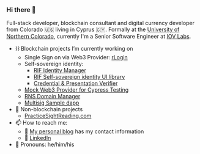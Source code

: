 ### Hi there 👋

Full-stack developer, blockchain consultant and digital currency developer from Colorado 🇺🇸 living in Cyprus 🇨🇾. Formally at the [University of Northern Colorado](https://www.unco.edu), currently I'm a Senior Software Engineer at [IOV Labs](https://iovlabs.org/).

- ⛓ Blockchain projects I’m currently working on
  - Single Sign on via Web3 Provider: [rLogin](https://github.com/rsksmart/rLogin)
  - Self-sovereign identity:
    - [RIF Identity Manager](https://github.com/rsksmart/rif-identity-manager)
    - [RIF Self-sovereign identity UI library](https://github.com/rsksmart/rif-identity-ui)
    - [Credential & Presentation Verifier](https://github.com/rsksmart/rif-credential-verifier)
  - [Mock Web3 Provider for Cypress Testing](https://github.com/rsksmart/mock-web3-provider)
  - [RNS Domain Manager](https://github.com/rnsdomains/rns-manager-react)
  - [Multisig Sample dapp](https://github.com/rsksmart/multisig-sample-app) 
- 🎼 Non-blockchain projects
  - [PracticeSightReading.com](https://practicesightreading.com)
- 📫 How to reach me: 
  - 📝 [My personal blog](https://developerjesse.com) has my contact information
  - 🔗 [LinkedIn](https://www.linkedin.com/in/jessgusclark/)
- 🌱 Pronouns: he/him/his

<!--
**jessgusclark/jessgusclark** is a ✨ _special_ ✨ repository because its `README.md` (this file) appears on your GitHub profile.

Here are some ideas to get you started:

😄
- 🌱 I’m currently learning
  - Advanced JavaScript
- 👯 I’m looking to collaborate on ...
- 🤔 I’m looking for help with ...
- 💬 Ask me about ...


-->
